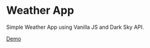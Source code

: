 # Weather App

Simple Weather App using Vanilla JS and Dark Sky API.

[Demo](https://germanov.js.org/weather-app)

